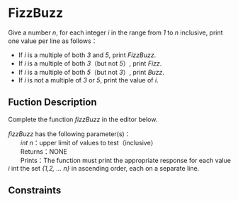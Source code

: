 # FizzBuzz

Give a number _n_, for each integer _i_ in the range from _1_ to _n_ inclusive, print one value per line as follows：

- If _i_ is a multiple of both _3_ and _5_, print _FizzBuzz_.
- If _i_ is a multiple of both _3_（but not _5_）, print _Fizz_.
- If _i_ is a multiple of both _5_（but not _3_）, print _Buzz_.
- If _i_ is not a multiple of _3_ or _5_, print the value of _i_.

## Fuction Description

Complete the function _fizzBuzz_ in the editor below.

_fizzBuzz_ has the following parameter(s)：  
&emsp;&emsp;_int n_：upper limit of values to test（inclusive）  
&emsp;&emsp;Returns：NONE  
&emsp;&emsp;Prints：The function must print the appropriate response for each value _i_ int the set _{1,2, ... n}_ in ascending order, each on a separate line.

## Constraints

